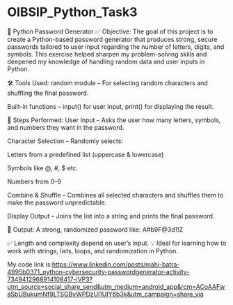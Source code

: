# OIBSIP_Python_Task3
🔐 Python Password Generator
✅ Objective:
The goal of this project is to create a Python-based password generator that produces strong, secure passwords tailored to user input regarding the number of letters, digits, and symbols. This exercise helped sharpen my problem-solving skills and deepened my knowledge of handling random data and user inputs in Python.

🛠️ Tools Used:
random module – For selecting random characters and shuffling the final password.

Built-in functions – input() for user input, print() for displaying the result.

🔄 Steps Performed:
User Input – Asks the user how many letters, symbols, and numbers they want in the password.

Character Selection – Randomly selects:

Letters from a predefined list (uppercase & lowercase)

Symbols like @, #, $ etc.

Numbers from 0–9

Combine & Shuffle – Combines all selected characters and shuffles them to make the password unpredictable.

Display Output – Joins the list into a string and prints the final password.

🧾 Output:
A strong, randomized password like:
A#b9F@3d1!Z

✅ Length and complexity depend on user’s input.
💡 Ideal for learning how to work with strings, lists, loops, and randomization in Python.

My code link is:https://www.linkedin.com/posts/mahi-batra-4995b0371_python-cybersecurity-passwordgenerator-activity-7349412968914108417-jVP3?utm_source=social_share_send&utm_medium=android_app&rcm=ACoAAFwaSbUBukumNf9LTSGBvWPDzUl1UIY6b3k&utm_campaign=share_via
